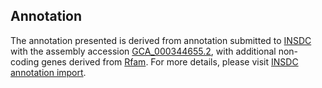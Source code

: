 

Annotation
----------

The annotation presented is derived from annotation submitted to
[INSDC](http://www.insdc.org) with the assembly accession
[GCA\_000344655.2](http://www.ebi.ac.uk/ena/data/view/GCA_000344655.2),
with additional non-coding genes derived from
[Rfam](http://rfam.xfam.org/). For more details, please visit [INSDC
annotation
import](http://ensemblgenomes.org/info/data/insdc_annotation).
